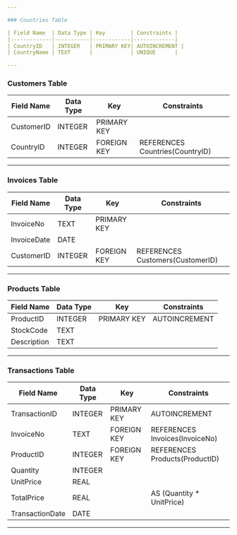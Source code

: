 ```yaml
---

### Countries Table

| Field Name  | Data Type | Key        | Constraints |
|-------------|-----------|------------|-------------|
| CountryID   | INTEGER   | PRIMARY KEY| AUTOINCREMENT |
| CountryName | TEXT      |            | UNIQUE      |

---
```


### Customers Table

| Field Name  | Data Type | Key        | Constraints                                  |
|-------------|-----------|------------|----------------------------------------------|
| CustomerID  | INTEGER   | PRIMARY KEY|                                              |
| CountryID   | INTEGER   | FOREIGN KEY| REFERENCES Countries(CountryID)              |

---

### Invoices Table

| Field Name   | Data Type | Key        | Constraints                                  |
|--------------|-----------|------------|----------------------------------------------|
| InvoiceNo    | TEXT      | PRIMARY KEY|                                              |
| InvoiceDate  | DATE      |            |                                              |
| CustomerID   | INTEGER   | FOREIGN KEY| REFERENCES Customers(CustomerID)             |

---

### Products Table

| Field Name   | Data Type | Key        | Constraints |
|--------------|-----------|------------|-------------|
| ProductID    | INTEGER   | PRIMARY KEY| AUTOINCREMENT |
| StockCode    | TEXT      |            |             |
| Description  | TEXT      |            |             |

---

### Transactions Table

| Field Name     | Data Type | Key        | Constraints                                     |
|----------------|-----------|------------|-------------------------------------------------|
| TransactionID  | INTEGER   | PRIMARY KEY| AUTOINCREMENT                                   |
| InvoiceNo      | TEXT      | FOREIGN KEY| REFERENCES Invoices(InvoiceNo)                  |
| ProductID      | INTEGER   | FOREIGN KEY| REFERENCES Products(ProductID)                  |
| Quantity       | INTEGER   |            |                                                 |
| UnitPrice      | REAL      |            |                                                 |
| TotalPrice     | REAL      |            | AS (Quantity * UnitPrice)                       |
| TransactionDate| DATE      |            |                                                 |

---